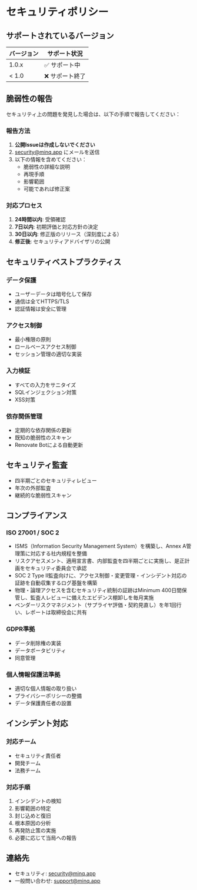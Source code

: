 # セキュリティポリシー

## サポートされているバージョン

| バージョン | サポート状況 |
| ------- | ------------ |
| 1.0.x   | ✅ サポート中 |
| < 1.0   | ❌ サポート終了 |

## 脆弱性の報告

セキュリティ上の問題を発見した場合は、以下の手順で報告してください：

### 報告方法

1. **公開Issueは作成しないでください**
2. security@minq.app にメールを送信
3. 以下の情報を含めてください：
   - 脆弱性の詳細な説明
   - 再現手順
   - 影響範囲
   - 可能であれば修正案

### 対応プロセス

1. **24時間以内**: 受領確認
2. **7日以内**: 初期評価と対応方針の決定
3. **30日以内**: 修正版のリリース（深刻度による）
4. **修正後**: セキュリティアドバイザリの公開

## セキュリティベストプラクティス

### データ保護

- ユーザーデータは暗号化して保存
- 通信は全てHTTPS/TLS
- 認証情報は安全に管理

### アクセス制御

- 最小権限の原則
- ロールベースアクセス制御
- セッション管理の適切な実装

### 入力検証

- すべての入力をサニタイズ
- SQLインジェクション対策
- XSS対策

### 依存関係管理

- 定期的な依存関係の更新
- 既知の脆弱性のスキャン
- Renovate Botによる自動更新

## セキュリティ監査

- 四半期ごとのセキュリティレビュー
- 年次の外部監査
- 継続的な脆弱性スキャン

## コンプライアンス

### ISO 27001 / SOC 2

- ISMS（Information Security Management System）を構築し、Annex A管理策に対応する社内規程を整備
- リスクアセスメント、適用宣言書、内部監査を四半期ごとに実施し、是正計画をセキュリティ委員会で承認
- SOC 2 Type II監査向けに、アクセス制御・変更管理・インシデント対応の証跡を自動収集するログ基盤を構築
- 物理・論理アクセスを含むセキュリティ統制の証跡はMinimum 400日間保管し、監査人レビューに備えたエビデンス棚卸しを毎月実施
- ベンダーリスクマネジメント（サプライヤ評価・契約見直し）を年1回行い、レポートは取締役会に共有

### GDPR準拠

- データ削除権の実装
- データポータビリティ
- 同意管理

### 個人情報保護法準拠

- 適切な個人情報の取り扱い
- プライバシーポリシーの整備
- データ保護責任者の設置

## インシデント対応

### 対応チーム

- セキュリティ責任者
- 開発チーム
- 法務チーム

### 対応手順

1. インシデントの検知
2. 影響範囲の特定
3. 封じ込めと復旧
4. 根本原因の分析
5. 再発防止策の実施
6. 必要に応じて当局への報告

## 連絡先

- セキュリティ: security@minq.app
- 一般問い合わせ: support@minq.app
